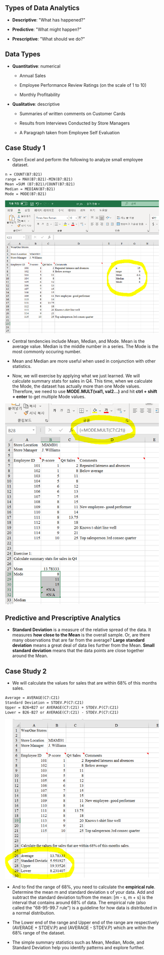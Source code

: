 
## Types of Data Analytics

- **Descriptive**: "What has happened?"


- **Predictive**: "What might happen?"


- **Prescriptive**: "What should we do?"


## Data Types

- **Quantitative**: numerical

  - Annual Sales

  - Employee Performance Review Ratings (on the scale of 1 to 10)

  - Monthly Profitability


- **Qualitative**: descriptive

  - Summaries of written comments on Customer Cards

  - Results from Interviews Conducted by Store Managers

  - A Paragraph taken from Employee Self Evaluation


## Case Study 1


- Open Excel and perform the following to analyze small employee dataset.


```
n = COUNT(B7:B21)
range = MAX(B7:B21)-MIN(B7:B21)
Mean =SUM (B7:B21)/COUNT(B7:B21)
Median = MEDIAN(B7:B21)
Mode = MODE(B7:B21)
```


![case-study-one](/pictures/data-analytics-foundations/data-analytics-for-business/case-study-one.PNG "case study 1")


- Central tendencies include Mean, Median, and Mode. Mean is the average value. Median is the middle number in a series. The Mode is the most commonly occuring number. 


- Mean and Median are more useful when used in conjunction with other statistics.


- Now, we will exercise by applying what we just learned. We will calculate summary stats for sales in Q4. This time, when we calculate the Mode, the dataset has actually more than one Mode values. Therefore, we need to use **MODE.MULT(val1, val2...)** and hit **ctrl + shift + enter** to get multiple Mode values.


![mode.mult](/pictures/data-analytics-foundations/data-analytics-for-business/mode-mult.PNG "MODE.MULT()")



## Predictive and Prescriptive Analytics


- **Standard Deviation** is a measure of the relative spread of the data. It measures **how close to the Mean** is the overall sample. Or, are there many observations that are far from the average? **Large standard deviation** means a great deal of data lies further from the Mean. **Small standard deviation** means that the data points are close together around the Mean.



## Case Study 2


- We will calculate the values for sales that are within 68% of this months sales.


```
Average = AVERAGE(C7:C21)
Standard Deviation = STDEV.P(C7:C21)
Upper = B26+B27 or AVERAGE(C7:C21) + STDEV.P(C7:C21)
Lower = B26-B27 or AVERAGE(C7:C21) - STDEV.P(C7:C21)
```


![standard-deviation](/pictures/data-analytics-foundations/data-analytics-for-business/standard-deviation.PNG "standard deviation")


- And to find the range of 68%, you need to calculate the **empirical rule**. Determine the mean m and standard deviation s of your data. Add and subtract the standard deviation to/from the mean: [m - s, m + s] is the interval that contains around 68% of data. The empirical rule (also called the "68-95-99.7 rule") is a guideline for how data is distributed in a normal distribution.


- The Lower end of the range and Upper end of the range are respectively (AVERAGE + STDEV.P) and (AVERAGE - STDEV.P) which are within the 68% range of the dataset.


- The simple summary statistics such as Mean, Median, Mode, and Standard Deviation help you identify patterns and explore further.







